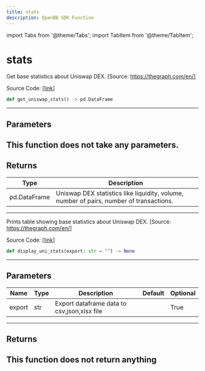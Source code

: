 ```yaml
---
title: stats
description: OpenBB SDK Function
---
```


import Tabs from '@theme/Tabs';
import TabItem from '@theme/TabItem';

# stats

<Tabs>
<TabItem value="model" label="Model" default>

Get base statistics about Uniswap DEX. [Source: https://thegraph.com/en/]

Source Code: [[link](https://github.com/OpenBB-finance/OpenBBTerminal/tree/main/openbb_terminal/cryptocurrency/defi/graph_model.py#L124)]
```python
def get_uniswap_stats() -> pd.DataFrame
```
---
## Parameters
This function does not take any parameters.
---
## Returns
| Type | Description |
| ---- | ----------- |
| pd.DataFrame | Uniswap DEX statistics like liquidity, volume, number of pairs, number of transactions. |
---


</TabItem>
<TabItem value="view" label="View">

Prints table showing base statistics about Uniswap DEX. [Source: https://thegraph.com/en/]

Source Code: [[link](https://github.com/OpenBB-finance/OpenBBTerminal/tree/main/openbb_terminal/cryptocurrency/defi/graph_view.py#L72)]
```python
def display_uni_stats(export: str = "") -> None
```
---
## Parameters
| Name | Type | Description | Default | Optional |
| ---- | ---- | ----------- | ------- | -------- |
| export | str | Export dataframe data to csv,json,xlsx file |  | True |

---
## Returns
This function does not return anything
---


</TabItem>
</Tabs>